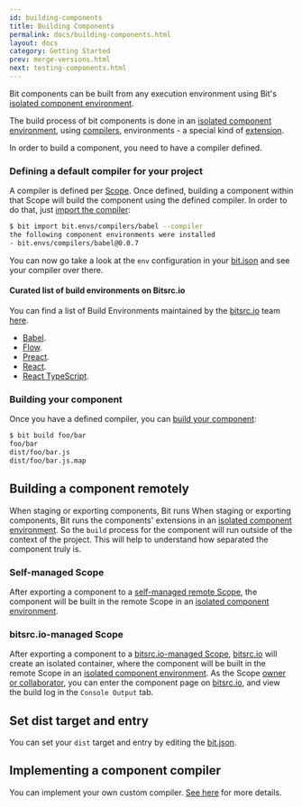```yaml
---
id: building-components
title: Building Components
permalink: docs/building-components.html
layout: docs
category: Getting Started
prev: merge-versions.html
next: testing-components.html
---
```


Bit components can be built from any execution environment using Bit's [isolated component environment](/docs/ext-concepts.html#what-is-an-isolated-component-environment).

The build process of bit components is done in an [isolated component environment](/docs/ext-concepts.html#what-is-an-isolated-component-environment), using [compilers](/docs/ext-compiling.html), environments - a special kind of [extension](/docs/ext-concepts.html#extensions-vs-environments).

In order to build a component, you need to have a compiler defined.

### Defining a default compiler for your project

A compiler is defined per [Scope](/docs/scopes-on-bitsrc.html). Once defined, building a component within that Scope will build the component using the defined compiler.
In order to do that, just [import the compiler](/docs/cli-import.html#import-a-new-environment):

```bash
$ bit import bit.envs/compilers/babel --compiler
the following component environments were installed
- bit.envs/compilers/babel@0.0.7
```

You can now go take a look at the `env` configuration in your [bit.json](/docs/conf-bit-json.html#env--object) and see your compiler over there.

#### Curated list of build environments on Bitsrc.io

You can find a list of Build Environments maintained by the [bitsrc.io](bitsrc.io) team [here](https://bitsrc.io/bit/envs).

- [Babel](https://bitsrc.io/bit/envs/compilers/babel).
- [Flow](https://bitsrc.io/bit/envs/compilers/flow).
- [Preact](https://bitsrc.io/bit/envs/compilers/preact).
- [React](https://bitsrc.io/bit/envs/compilers/react).
- [React TypeScript](https://bitsrc.io/bit/envs/compilers/react-typescript).

### Building your component

Once you have a defined compiler, you can [build your component](/docs/cli-build.html):

```bash
$ bit build foo/bar
foo/bar
dist/foo/bar.js
dist/foo/bar.js.map
```

## Building a component remotely

When staging or exporting components, Bit runs When staging or exporting components, Bit runs the components' extensions in an [isolated component environment](/docs/ext-concepts.html#what-is-an-isolated-component-environment). So the `build` process for the component will run outside of the context of the project. This will help to understand how separated the component truly is.

### Self-managed Scope

After exporting a component to a [self-managed remote Scope](/docs/organizing-components-in-scopes.html#self-managed-scope), the component will be built in the remote Scope in an [isolated component environment](/docs/ext-concepts.html#what-is-an-isolated-component-environment).

### bitsrc.io-managed Scope

After exporting a component to a [bitsrc.io-managed Scope](/docs/organizing-components-in-scopes.html#creating-a-scope-on-bitsrcio), [bitsrc.io](bitsrc.io) will create an isolated container, where the component will be built in the remote Scope in an [isolated component environment](/docs/ext-concepts.html#what-is-an-isolated-component-environment).
As the Scope [owner or collaborator](/docs/scopes-on-bitsrc.html#Scope-permissions), you can enter the component page on [bitsrc.io](bitsrc.io), and view the build log in the `Console Output` tab.

## Set dist target and entry

You can set your `dist` target and entry by editing the [bit.json](/docs/conf-bit-json.html).

## Implementing a component compiler

You can implement your own custom compiler. [See here](/docs/ext-compiling.html) for more details.